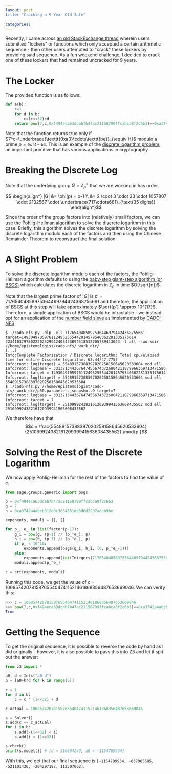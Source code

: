 ```yaml
---
layout: post
title: "Cracking a 9 Year Old Safe"

categories:
---
```


Recently, I came across [an old StackExchange thread](https://codegolf.stackexchange.com/q/36822/) wherein users submitted "lockers" or functions which only accepted a certain arithmetic sequence - then other users attempted to "crack" these lockers by providing said sequence. As a fun weekend challenge, I decided to crack one of these lockers that had remained uncracked for 9 years.

# The Locker

The provided function is as follows:
```py
def a(b):
    c=1
    for d in b:
        c=(c<<32)+d
    return pow(7,c,0xf494eca63dcab7b47ac21158799ffcabca8f2c6b3)==0xa3742a4abcb812e0c3664551dd3d6d2207aecb9be
```

Note that the function returns true only if $7^c=\underbrace{\texttt{0xa3}\cdots\texttt{be}}_{\equiv H}$
modulo a prime $p=\texttt{0xf4}\cdots\texttt{b3}$. 
This is an example of the [discrete logarithm problem](https://en.wikipedia.org/wiki/Discrete_logarithm#Properties), an important primitive that has various applications in cryptography. 

# Breaking the Discrete Log

Note that the underlying group $G = \mathbb{Z}^{\times}_p$ that we are working in has order 

$$ \begin{align*} |G| &= \phi(p) = p-1 \\ &= 2 \cdot 3 \cdot 23 \cdot 1057807 \cdot 2132567 \cdot \underbrace{717\cdots661}_{\text{35 digits}}  \end{align*}$$

Since the order of the group factors into (relatively) small factors, we can use the [Pohlig-Hellman algorithm](https://en.wikipedia.org/wiki/Pohlig%E2%80%93Hellman_algorithm) to solve the discrete logarithm in this case. Briefly, this algorithm solves the discrete logarithm by solving the discrete logarithm modulo each of the factors and then using the Chinese Remainder Theorem to reconstruct the final solution.

# A Slight Problem
To solve the discrete logarithm modulo each of the factors, the Pohlig-Hellman algorithm defaults to using the [baby-step giant-step algorithm (or BSGS)](https://en.wikipedia.org/wiki/Baby-step_giant-step) which calculates the discrete logarithm in $\mathbb{Z}_n$ in time $O(\sqrt{n})$.

Note that the largest prime factor of $|G|$ is $p'=71765404858975364469794424368755661$ 
and therefore, the application of BSGS at this step will take approximately $\sqrt{p'} \approx 10^{17}$.
Therefore, a simple application of BSGS would be intractable - we instead opt for an application of the [number field sieve](https://en.wikipedia.org/wiki/General_number_field_sieve) as implemented by [CADO-NFS](https://cado-nfs.gitlabpages.inria.fr)

```
$ ./cado-nfs.py -dlp -ell 71765404858975364469794424368755661 target=14930497059761124952555442014579540362281335175614 22341037975022202529922405433894518512705789413043 -t all --workdir //home/epistemologist/cado-nfs/_work_dir/
[...]
Info:Complete Factorization / Discrete logarithm: Total cpu/elapsed time for entire Discrete logarithm: 63.44/47.7757
Info:root: log(target) = 55489157388397020258158645620533604 mod ell
Info:root: logbase = 3313713443676474566743726004211879966369713471586                                                                        
Info:root: target = 14930497059761124952555442014579540362281335175614                                                                        
Info:root: log(target) = 55489157388397020258158645620533604 mod ell                                                                          
55489157388397020258158645620533604 
$ ./cado-nfs.py //home/epistemologist/cado-nfs/_work_dir/p50.parameters_snapshot.0 target=7
Info:root: logbase = 3313713443676474566743726004211879966369713471586
Info:root: target = 7
Info:root: log(target) = 25109992438216120939941563608435562 mod ell
25109992438216120939941563608435562
```

We therefore have that $$c = \frac{55489157388397020258158645620533604}{25109992438216120939941563608435562}  \mod{p'}$$

# Solving the Rest of the Discrete Logarithm

We now apply Pohlig-Hellman for the rest of the factors to find the value of $c$.

```py
from sage.groups.generic import bsgs

p = 0xf494eca63dcab7b47ac21158799ffcabca8f2c6b3
g = 7
h = 0xa3742a4abcb812e0c3664551dd3d6d2207aecb9be

exponents, moduli = [], []

for p_, e_ in list(factor(p-1)):
    g_i = pow(g, (p-1) // (p_^e_), p)
    h_i = pow(h, (p-1) // (p_^e_), p)
    if p_ < 10^10:
        exponents.append(bsgs(g_i, h_i, (0, p_^e_-1)))
    else:
        exponents.append(int(Integers(71765404858975364469794424368755661)(55489157388397020258158645620533604/25109992438216120939941563608435562)))
    moduli.append(p_^e_)
    
c = crt(exponents, moduli)
```

Running this code, we get the value of $c = 1068574207815876554047411521461868356487653669046$. We can verify this:

```py
>>> c = 1068574207815876554047411521461868356487653669046
>>> pow(7,c,0xf494eca63dcab7b47ac21158799ffcabca8f2c6b3)==0xa3742a4abcb812e0c3664551dd3d6d2207aecb9be
True
```

# Getting the Sequence

To get the original sequence, it is possible to reverse the code by hand as I did originally - however, it is also possible to pass this into Z3 and let it spit out the answer:

```py
from z3 import *

a0, d = Ints("a0 d")
b = [a0+k*d for k in range(5)]

c = 1
for d in b:
    c = c * (1<<32) + d

c_actual = 1068574207815876554047411521461868356487653669046

s = Solver()
s.add(c == c_actual)
for i in b:
    s.add(-(1<<32) < i)
    s.add(i < (1<<32))

s.check()
print(s.model()) # [d = 316804249, a0 = -1154709934]
```

With this, we get that our final sequence is `[-1154709934, -837905685, -521101436, -204297187, 112507062]`.